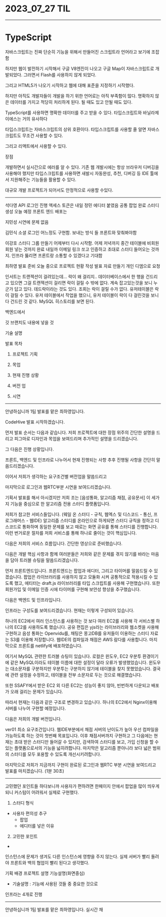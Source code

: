 # 2023_07_27 TIL
---

# TypeScript

자바스크립트는 진짜 단순히 기능을 위해서 만들어진 스크립트라 언어라고 보기에 조잡함

하지만 웹이 발전하기 시작해서 구글 V8엔진이 나오고 구글 Map이 자바스크립트로 개발되었다.
그러면서 Flash를 사용하지 않게 되었다.

그리고 HTML5가 나오기 시작하고
웹에 대해 표준을 지정하기 시작했다.

하지만 아직도 개발자들이 개발을 하기 위한 언어로는 아직 부족함이 많다.
명확하지 않은 데이터를 가지고 적당히 처리하게 된다.
될 때도 있고 안될 때도 있다.

TypeScript를 사용하면 명확한 데이터를 주고 받을 수 있다.
타입스크립트와 바닐라제이에스는 거의 유사하다

타입스크립트는 자바스크립트의 상위 호환이다.
타입스크립트를 사용할 줄 알면 자바스크립트도 무조건 사용할 수 있다.

그리고 리액트에서 사용할 수 있다.

장점

개발하면서 실시간으로 에러를 알 수 있다.
기존 웹 개발시에는 항상 브라우저 디버깅을 사용해야 했지만 타입스크립트를 사용하면 새발시 자동완성, 추천, 디버깅 등 IDE 툴에서 지원해주는 기능들을 활용할 수 있다.

대규모 개발 프로젝트가 되어서도 안정적으로 사용할 수있다.

---
석다영 API 로그인 진행 엑세스 토큰은 내일
정민 에디터 붙였음 공통 팝업 완료 스터디 생성 오늘 예정
프론트 엔드 배포는

지민성 시연에 문제 없음

김민식 소셜 로그인 어느정도 구현함. 보내는 방식 들 프론트와 맞춰봐야함

이강호 스터디 그룹 만들기 어제부터 다시 시작함. 어제 저녁까지 중간 테이블에 비회원 회원 넣는 것까지 완료 내일까 이메일 링크 쏘고 인증하고 초대로 스터디 들어오는 것까지. 인프라 뚫리면 프론트랑 소통할 수 있겠다고 기대함

최하영 발표 준비 오늘 중으로 
프로젝트 현황 작성
발표 자료 만들기
개인 디엠으로 요청

인서트는 트랜젝션이 걸려있는데...
락이 왜 걸리지.. 데이터베이스에서 한 행을 건드리고 있으면 그걸 트랜젝션이 걸리면 락이 걸릴 수 밖에 없다. 계속 잡고있는것을 보니 누군가 답고 있다.
데드락이라는 것도 있다.
조회는 락이 걸릴 수가 없다.
유저테이블은 락이 걸릴 수 있다. 유저 테이블에서 작업을 했으니,
유저 테이블이 락이 다 걸린것을 보니 다 건드린 것 같다.
MySQL 히스토리를 보면 된다.


백엔드에서 

깃 브랜치도 내용에 넣을 것

기술 설명 

발표 목차

1. 프로젝트 기획

2. 목업

3. 현재 진행 상황

4. 버전 업

5. 시연

---

안녕하십니까 1팀 발표를 맡은 최하영입니다.

CodeHive 발표 시작하겠습니다.

먼저 발표 순서는 다음과 같습니다.
저희 프로젝트에 대한 장점 위주의 간단한 설명을 드리고
피그마로 디자인과 목업을 보여드리며 추가적인 설명을 드리겠습니다.

그 다음은 진행 상황입니다.

프론트, 백엔드 및 인프라로 나누어서 현재 진행되는 사항 추후 진행될 사항을 간단히 말씀드리겠습니다.

이어서 저희가 생각하는 요구조건별 버전업을 말씀드리고

마지막으로 로그인과 웹RTC부분 시연을 보여드리겠습니다.

기획서 발표를 해서 아시겠지만 저희 조는 [음성통화, 알고리즘 채점, 공유문서] 이 세가지 기능을 중심으로 한 알고리즘 전용 스터디 플랫폼입니다.

저희가 참고한 서비스들입니다.
(웨일 온 스터디 - 규칙, 웹엑스 및 디스코드 - 통신, 프로그래머스 - 웹IDE)
알고리즘 스터디를 온라인으로 하게되면 스터디 규칙을 정하고 디스코드로 통화하며 동일한 문제를 보고 때로는 화면 공유를 통해 스터디를 진행합니다.
이런 번거로운 절차를 저희 서비스를 통해 하나로 줄이는 것이 핵심입니다.

다음은 저희의 서비스 흐름입니다.
간단한 영상으로 준비했습니다.

다음은 개발 핵심 사항과 함께 여러분들은 저희와 같은 문제를 겪지 않기를 바라는 마음을 담아 트러블 슈팅을 말씀드리겠습니다.

먼저 프론트엔드입니다.
프론트엔드는 팝업과 에디터, 그리고 타이머를 말씀드릴 수 있겠습니다.
팝업은 라이브러리를 사용하지 않고 모듈화 시켜 공통적으로 적용시킬 수 있도록 했고,
에티터는 draft.js 라이브러리를 타입 스크립트를 사용해 구현했습니다.
또한 회원가입 및 이메일 인증 시에 타이머를 구현해 보안성 향상을 추구했습니다.

다음은 백엔드 및 인프라입니다.

인프라는 구성도를 보여드리겠습니다.
현재는 이렇게 구성되어 있습니다.

하나의 EC2에서 여러 인스턴스를 사용하는 것 보다 여러 EC2를 사용해 각 서비스별
하나의 EC2를 사용하도록 했습니다.
공유 편집은 yjs라는 라이브러리와 웹소켓을 사용해 구현하고 음성 통화는 Openvidu를,
채팅은 몽고DB를 유저들이 이용하는 스터디 자료는 S3를 이용해 저장합니다.
웹IDE의 컴파일과 채점은 AWS 람다를 사용합니다.
마지막으로 프론트를  netlify에 배포하였습니다.

여기서 MySQL 관련한 트러블 슈팅이 있습니다.
로컬은 윈도우, EC2 우분투 환경이기에 같은 MySQL이라도 테이블 이름에 대한 설정이 달라 오류가 발생했었습니다. 윈도우는 대소문자를 구분하지만 우분투는 구분하지 않기에 테이블을 찾지 못했었습니다.
결국에 관련 설정을 수정하고, 테이블을 전부 소문자로 두는 것으로 해결했습니다.

또한 SSAFY에서 받은 EC2 외 다른 EC2는 성능이 좋지 않아,
빈번하게 다운되고 배포가 오래 걸리는 문제가 있습니다.

따라서 현재는 다음과 같은 구조로 변경하고 있습니다.
하나의 EC2에서 Nginx이용해 서버를 나누어 구현할 예정입니다.

다음은 저희의 개발 버전입니다.

ver01
최소 요구조건입니다.
웹IDE부분에서 채점 서버의 난이도가 높아 우선 컴파일을 가능하도록 하는 것이 첫번째 목표입니다.
이후 채점서버까지 구현하고
그 다음에는 현재는 초대 받은 스터디만 들어갈 수 있지만, 검색하여 스터디를 보고, 가입 신청을 할 수 있는 플랫폼으로서의 기능을 넓히려합니다.
마지막은 알고리즘 뿐아니라 보다 넓은 범위의 스터디를 모두 포용할 수 있도록 개선시키려합니다.

마지막으로 저희가 지금까지 구현이 완료된 로그인과 웹RTC 부분 시연을 보여드리고 발표를 마치겠습니다.
(1분 30초)


---
고민했던 포인트들
하다보니까 사용자가 편하려면 한페이지 안에서 팝업을 많이 띄우게 되니 커스텀이 어려워서 실제로 구현했다.

1. 스터디 형식
- 사용자 편의성 추구
    - 팝업
    - 에디터를 넣은 이유
2. 고민한 포인트
-

인스턴스에 문제가 생겨도 다른 인스턴스에 영향을 주지 않는다.
실제 서버가 빨리 돌려야 프론트와 백의 협업이 빨리 된다고 생각했다.


기획 배경
프로젝트 설명
기능설명(화면중심)
- 기술설명 : 기능에 사용된 것들 중 중요한 것으로


인프라는 4개로 진행


---
안녕하십니까 1팀 발표를 맡은 최하영입니다.
실시간 채
